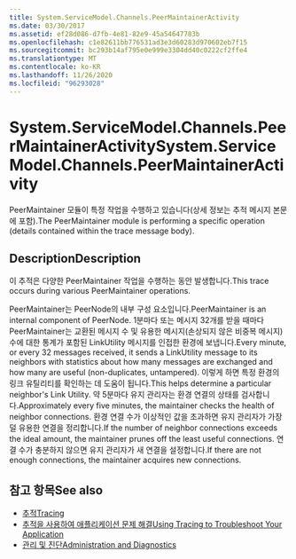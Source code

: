 ```yaml
---
title: System.ServiceModel.Channels.PeerMaintainerActivity
ms.date: 03/30/2017
ms.assetid: ef28d086-d7fb-4e81-82e9-45a54647783b
ms.openlocfilehash: c1e82611bb776531ad3e3d60283d970602eb7f15
ms.sourcegitcommit: bc293b14af795e0e999e3304dd40c0222cf2ffe4
ms.translationtype: MT
ms.contentlocale: ko-KR
ms.lasthandoff: 11/26/2020
ms.locfileid: "96293028"
---
```

# <a name="systemservicemodelchannelspeermaintaineractivity"></a><span data-ttu-id="f431f-102">System.ServiceModel.Channels.PeerMaintainerActivity</span><span class="sxs-lookup"><span data-stu-id="f431f-102">System.ServiceModel.Channels.PeerMaintainerActivity</span></span>

<span data-ttu-id="f431f-103">PeerMaintainer 모듈이 특정 작업을 수행하고 있습니다(상세 정보는 추적 메시지 본문에 포함).</span><span class="sxs-lookup"><span data-stu-id="f431f-103">The PeerMaintainer module is performing a specific operation (details contained within the trace message body).</span></span>  
  
## <a name="description"></a><span data-ttu-id="f431f-104">Description</span><span class="sxs-lookup"><span data-stu-id="f431f-104">Description</span></span>  

 <span data-ttu-id="f431f-105">이 추적은 다양한 PeerMaintainer 작업을 수행하는 동안 발생합니다.</span><span class="sxs-lookup"><span data-stu-id="f431f-105">This trace occurs during various PeerMaintainer operations.</span></span>  
  
 <span data-ttu-id="f431f-106">PeerMaintainer는 PeerNode의 내부 구성 요소입니다.</span><span class="sxs-lookup"><span data-stu-id="f431f-106">PeerMaintainer is an internal component of PeerNode.</span></span> <span data-ttu-id="f431f-107">1분마다 또는 메시지 32개를 받을 때마다 PeerMaintainer는 교환된 메시지 수 및 유용한 메시지(손상되지 않은 비중복 메시지) 수에 대한 통계가 포함된 LinkUtility 메시지를 인접한 환경에 보냅니다.</span><span class="sxs-lookup"><span data-stu-id="f431f-107">Every minute, or every 32 messages received, it sends a LinkUtility message to its neighbors with statistics about how many messages are exchanged and how many are useful (non-duplicates, untampered).</span></span> <span data-ttu-id="f431f-108">이렇게 하면 특정 환경의 링크 유틸리티를 확인하는 데 도움이 됩니다.</span><span class="sxs-lookup"><span data-stu-id="f431f-108">This helps determine a particular neighbor's Link Utility.</span></span> <span data-ttu-id="f431f-109">약 5분마다 유지 관리자는 환경 연결의 상태를 검사합니다.</span><span class="sxs-lookup"><span data-stu-id="f431f-109">Approximately every five minutes, the maintainer checks the health of neighbor connections.</span></span> <span data-ttu-id="f431f-110">환경 연결 수가 이상적인 값을 초과하면 유지 관리자가 가장 덜 유용한 연결을 정리합니다.</span><span class="sxs-lookup"><span data-stu-id="f431f-110">If the number of neighbor connections exceeds the ideal amount, the maintainer prunes off the least useful connections.</span></span> <span data-ttu-id="f431f-111">연결 수가 충분하지 않으면 유지 관리자가 새 연결을 설정합니다.</span><span class="sxs-lookup"><span data-stu-id="f431f-111">If there are not enough connections, the maintainer acquires new connections.</span></span>  
  
## <a name="see-also"></a><span data-ttu-id="f431f-112">참고 항목</span><span class="sxs-lookup"><span data-stu-id="f431f-112">See also</span></span>

- [<span data-ttu-id="f431f-113">추적</span><span class="sxs-lookup"><span data-stu-id="f431f-113">Tracing</span></span>](index.md)
- [<span data-ttu-id="f431f-114">추적을 사용하여 애플리케이션 문제 해결</span><span class="sxs-lookup"><span data-stu-id="f431f-114">Using Tracing to Troubleshoot Your Application</span></span>](using-tracing-to-troubleshoot-your-application.md)
- [<span data-ttu-id="f431f-115">관리 및 진단</span><span class="sxs-lookup"><span data-stu-id="f431f-115">Administration and Diagnostics</span></span>](../index.md)
